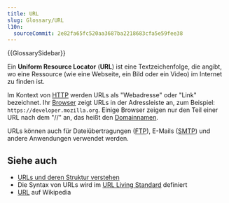 ```yaml
---
title: URL
slug: Glossary/URL
l10n:
  sourceCommit: 2e82fa65fc520aa3687ba2218683cfa5e59fee38
---
```


{{GlossarySidebar}}

Ein **Uniform Resource Locator** (**URL**) ist eine Textzeichenfolge, die angibt, wo eine Ressource (wie eine Webseite, ein Bild oder ein Video) im Internet zu finden ist.

Im Kontext von [HTTP](/de/docs/Glossary/HTTP) werden URLs als "Webadresse" oder "Link" bezeichnet. Ihr [Browser](/de/docs/Glossary/browser) zeigt URLs in der Adressleiste an, zum Beispiel: `https://developer.mozilla.org`. Einige Browser zeigen nur den Teil einer URL nach dem "//" an, das heißt den [Domainnamen](/de/docs/Glossary/Domain_name).

URLs können auch für Dateiübertragungen ([FTP](/de/docs/Glossary/FTP)), E-Mails ([SMTP](/de/docs/Glossary/SMTP)) und andere Anwendungen verwendet werden.

## Siehe auch

- [URLs und deren Struktur verstehen](/de/docs/Learn/Common_questions/Web_mechanics/What_is_a_URL)
- Die Syntax von URLs wird im [URL Living Standard](https://url.spec.whatwg.org/) definiert
- [URL](https://en.wikipedia.org/wiki/URL) auf Wikipedia

